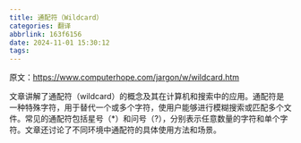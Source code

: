```yaml
---
title: 通配符（Wildcard）
categories: 翻译
abbrlink: 163f6156
date: 2024-11-01 15:30:12
tags:
---
```


原文：https://www.computerhope.com/jargon/w/wildcard.htm

文章讲解了通配符（wildcard）的概念及其在计算机和搜索中的应用。通配符是一种特殊字符，用于替代一个或多个字符，使用户能够进行模糊搜索或匹配多个文件。常见的通配符包括星号（*）和问号（?），分别表示任意数量的字符和单个字符。文章还讨论了不同环境中通配符的具体使用方法和场景。

